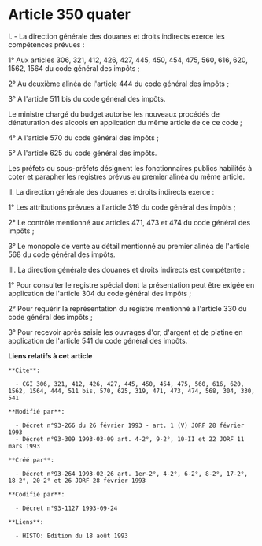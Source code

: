 # Article 350 quater

I. - La direction générale des douanes et droits indirects exerce les compétences prévues :

1° Aux articles 306, 321, 412, 426, 427, 445, 450, 454, 475, 560, 616, 620, 1562, 1564 du code général des impôts ;

2° Au deuxième alinéa de l'article 444 du code général des impôts ;

3° A l'article 511 bis du code général des impôts.

Le ministre chargé du budget autorise les nouveaux procédés de dénaturation des alcools en application du même article de ce
ce code ;

4° A l'article 570 du code général des impôts ;

5° A l'article 625 du code général des impôts.

Les préfets ou sous-préfets désignent les fonctionnaires publics habilités à coter et parapher les registres prévus au
premier alinéa du même article.

II. La direction générale des douanes et droits indirects exerce :

1° Les attributions prévues à l'article 319 du code général des impôts ;

2° Le contrôle mentionné aux articles 471, 473 et 474 du code général des impôts ;

3° Le monopole de vente au détail mentionné au premier alinéa de l'article 568 du code général des impôts.

III. La direction générale des douanes et droits indirects est compétente :

1° Pour consulter le registre spécial dont la présentation peut être exigée en application de l'article 304 du code général
des impôts ;

2° Pour requérir la représentation du registre mentionné à l'article 330 du code général des impôts ;

3° Pour recevoir après saisie les ouvrages d'or, d'argent et de platine en application de l'article 541 du code général des
impôts.

**Liens relatifs à cet article**

	**Cite**:

	  - CGI 306, 321, 412, 426, 427, 445, 450, 454, 475, 560, 616, 620, 1562, 1564, 444, 511 bis, 570, 625, 319, 471, 473, 474, 568, 304, 330, 541

	**Modifié par**:

	  - Décret n°93-266 du 26 février 1993 - art. 1 (V) JORF 28 février 1993
	  - Décret n°93-309 1993-03-09 art. 4-2°, 9-2°, 10-II et 22 JORF 11 mars 1993

	**Créé par**:

	  - Décret n°93-264 1993-02-26 art. 1er-2°, 4-2°, 6-2°, 8-2°, 17-2°, 18-2°, 20-2° et 26 JORF 28 février 1993

	**Codifié par**:

	  - Décret n°93-1127 1993-09-24

	**Liens**:

	  - HISTO: Edition du 18 août 1993
